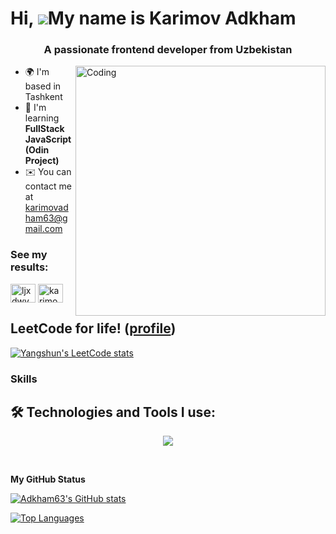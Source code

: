 Hi, ![](https://user-images.githubusercontent.com/18350557/176309783-0785949b-9127-417c-8b55-ab5a4333674e.gif)My name is Karimov Adkham
======================================================================================================================================
<h3 align="center">A passionate frontend developer from Uzbekistan</h3>
<img align="right" alt="Coding" width="400" src="https://cdn.dribbble.com/users/1162077/screenshots/3848914/programmer.gif">

* 🌍  I'm based in Tashkent
* 🧠  I'm learning **FullStack JavaScript (Odin Project)**
* ✉️  You can contact me at karimovadham63@gmail.com

<h3 align="left">See my results:</h3>
<p align="left">
<a href="https://codepen.io/ljxdwyoz-the-bashful" target="blank"><img align="center" src="https://raw.githubusercontent.com/rahuldkjain/github-profile-readme-generator/master/src/images/icons/Social/codepen.svg" alt="ljxdwyoz-the-bashful" height="30" width="40" /></a>
<a href="https://www.leetcode.com/karimovadham63" target="blank"><img align="center" src="https://raw.githubusercontent.com/rahuldkjain/github-profile-readme-generator/master/src/images/icons/Social/leet-code.svg" alt="karimovadham63" height="30" width="40" /></a>
</p>

## LeetCode for life! ([profile](https://leetcode.com/karimovadham63))
[![Yangshun's LeetCode stats](https://leetcode-stats-six.vercel.app/api?username=karimovadham63)](https://github.com/KnlnKS/leetcode-stats)

### Skills


## 🛠️ Technologies and Tools I use:

<p align="center">
  <a href="https://skillicons.dev">
    <img src="https://skillicons.dev/icons?i=html,css,tailwind,bootstrap,js,github,figma,vscode,gcp,codepen,nodejs,sass,=10" />
  </a>
</p>

<br>


<b>My GitHub Status</b>

<a href="http://www.github.com/Adkham63"><img src="https://github-readme-stats.vercel.app/api?username=Adkham63&show_icons=true&hide=&count_private=true&title_color=0891b2&text_color=ffffff&icon_color=0891b2&bg_color=000000&hide_border=true&show_icons=true" alt="Adkham63's GitHub stats" /></a>


<a href="https://github.com/Adkham63" align="left"><img src="https://github-readme-stats.vercel.app/api/top-langs/?username=Adkham63&langs_count=10&title_color=0891b2&text_color=ffffff&icon_color=0891b2&bg_color=000000&hide_border=true&locale=en&custom_title=Top%20%Languages" alt="Top Languages" /></a>





